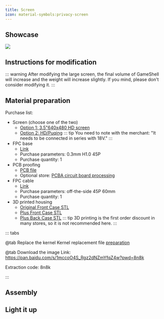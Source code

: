 ```yaml
---
title: Screen
icon: material-symbols:privacy-screen
---
```


## Showcase

![](https://clockworkpifans.github.io/website/images/screen_showcase.jpg)

## Instructions for modification

::: warning
After modifying the large screen, the final volume of GameShell will increase and the weight will increase slightly. If you mind, please don't consider modifying it.
:::

## Material preparation

Purchase list:

- Screen (choose one of the two)
  - [Option 1: 3.5"640x480 HD screen](https://item.taobao.com/item.htm?id=620085054499)
  - [Option 2: HD/Puqing](https://item.taobao.com/item.htm?id=624580652735)
    ::: tip
    You need to note with the merchant: "It needs to be connected in series with 18V."
    :::
- FPC base
  - [Link](https://item.taobao.com/item.htm?spm=a1z10.3-c.w4002-22306881049.11.681e2eeciI7LO7&id=574405341541)
  - Purchase parameters: 0.3mm H1.0 45P
  - Purchase quantity: 1
- PCB proofing
  - [PCB file](https://github.com/ClockworkPiFans/GameShell_ScreenHacking/raw/main/PCB/adapter.PCB)
  - Optional store: [PCBA circuit board processing](https://item.taobao.com/item.htm?id=548377684758)
- FPC cable
  - [Link](https://item.taobao.com/item.htm?spm=a1z10.3-c.w4002-16327681171.37.d71171d3Vm6TDU&id=565842370557)
  - Purchase parameters: off-the-side 45P 60mm
  - Purchase quantity: 1
- 3D printed housing
  - [Original Front Case STL](https://github.com/ClockworkPiFans/GameShell_ScreenHacking/raw/main/3D%20model/original-front-case.stl)
  - [Plus Front Case STL](https://github.com/ClockworkPiFans/GameShell_ScreenHacking/raw/main/3D%20model/plus-front-case.stl)
  - [Plus Back Case STL](https://github.com/ClockworkPiFans/GameShell_ScreenHacking/raw/main/3D%20model/plus-back-case.stl)
    ::: tip
    3D printing is the first order discount in many stores, so it is not recommended here.
    :::

::: tabs

@tab Replace the kernel
Kernel replacement file [preparation](https://github.com/ClockworkPiFans/GameShell_ScreenHacking/tree/main/kernel_480p)

@tab Download the image
Link: https://pan.baidu.com/s/1mccoO4S_Rgz2dNZmYfqZ4w?pwd=8n8k

Extraction code: 8n8k

:::

## Assembly

## Light it up
